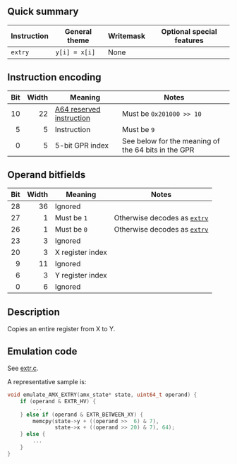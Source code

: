 ## Quick summary

|Instruction|General theme|Writemask|Optional special features|
|---|---|---|---|
|`extry`|`y[i] = x[i]`|None|

## Instruction encoding

|Bit|Width|Meaning|Notes|
|---:|---:|---|---|
|10|22|[A64 reserved instruction](aarch64.md)|Must be `0x201000 >> 10`|
|5|5|Instruction|Must be `9`|
|0|5|5-bit GPR index|See below for the meaning of the 64 bits in the GPR|

## Operand bitfields

|Bit|Width|Meaning|Notes|
|---:|---:|---|---|
|28|36|Ignored|
|27|1|Must be `1`|Otherwise decodes as [`extrv`](extr_v.md)|
|26|1|Must be `0`|Otherwise decodes as [`extrv`](extr_v.md)|
|23|3|Ignored|
|20|3|X register index|
|9|11|Ignored|
|6|3|Y register index|
|0|6|Ignored|

## Description

Copies an entire register from X to Y.

## Emulation code

See [extr.c](extr.c).

A representative sample is:
```c
void emulate_AMX_EXTRY(amx_state* state, uint64_t operand) {
    if (operand & EXTR_HV) {
        ...
    } else if (operand & EXTR_BETWEEN_XY) {
        memcpy(state->y + ((operand >>  6) & 7),
               state->x + ((operand >> 20) & 7), 64);
    } else {
        ...
    }
}
```
